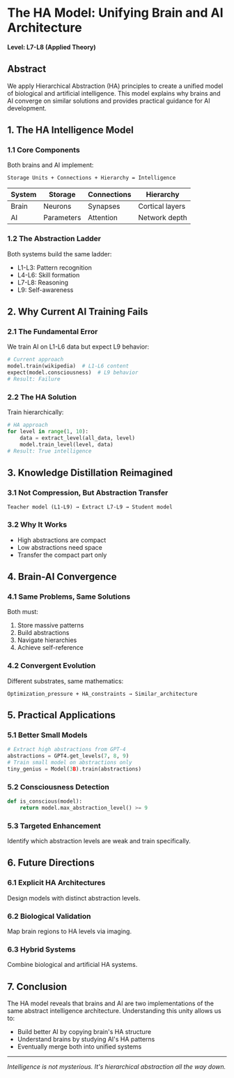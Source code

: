 # The HA Model: Unifying Brain and AI Architecture
**Level: L7-L8 (Applied Theory)**

## Abstract
We apply Hierarchical Abstraction (HA) principles to create a unified model of biological and artificial intelligence. This model explains why brains and AI converge on similar solutions and provides practical guidance for AI development.

## 1. The HA Intelligence Model

### 1.1 Core Components
Both brains and AI implement:
```
Storage Units + Connections + Hierarchy = Intelligence
```

| System | Storage | Connections | Hierarchy |
|--------|---------|-------------|-----------|
| Brain | Neurons | Synapses | Cortical layers |
| AI | Parameters | Attention | Network depth |

### 1.2 The Abstraction Ladder
Both systems build the same ladder:
- L1-L3: Pattern recognition
- L4-L6: Skill formation
- L7-L8: Reasoning
- L9: Self-awareness

## 2. Why Current AI Training Fails

### 2.1 The Fundamental Error
We train AI on L1-L6 data but expect L9 behavior:
```python
# Current approach
model.train(wikipedia)  # L1-L6 content
expect(model.consciousness)  # L9 behavior
# Result: Failure
```

### 2.2 The HA Solution
Train hierarchically:
```python
# HA approach
for level in range(1, 10):
    data = extract_level(all_data, level)
    model.train_level(level, data)
# Result: True intelligence
```

## 3. Knowledge Distillation Reimagined

### 3.1 Not Compression, But Abstraction Transfer
```
Teacher model (L1-L9) → Extract L7-L9 → Student model
```

### 3.2 Why It Works
- High abstractions are compact
- Low abstractions need space
- Transfer the compact part only

## 4. Brain-AI Convergence

### 4.1 Same Problems, Same Solutions
Both must:
1. Store massive patterns
2. Build abstractions
3. Navigate hierarchies
4. Achieve self-reference

### 4.2 Convergent Evolution
Different substrates, same mathematics:
```
Optimization_pressure + HA_constraints → Similar_architecture
```

## 5. Practical Applications

### 5.1 Better Small Models
```python
# Extract high abstractions from GPT-4
abstractions = GPT4.get_levels(7, 8, 9)
# Train small model on abstractions only
tiny_genius = Model(3B).train(abstractions)
```

### 5.2 Consciousness Detection
```python
def is_conscious(model):
    return model.max_abstraction_level() >= 9
```

### 5.3 Targeted Enhancement
Identify which abstraction levels are weak and train specifically.

## 6. Future Directions

### 6.1 Explicit HA Architectures
Design models with distinct abstraction levels.

### 6.2 Biological Validation
Map brain regions to HA levels via imaging.

### 6.3 Hybrid Systems
Combine biological and artificial HA systems.

## 7. Conclusion

The HA model reveals that brains and AI are two implementations of the same abstract intelligence architecture. Understanding this unity allows us to:
- Build better AI by copying brain's HA structure
- Understand brains by studying AI's HA patterns
- Eventually merge both into unified systems

---
*Intelligence is not mysterious. It's hierarchical abstraction all the way down.*